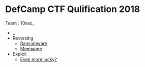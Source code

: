# DefCamp CTF Qulification 2018

Team : 10sec\_

* [..](./../)
* Reversing
  * [Ransomware](./ransomware.md)
  * [Memsome](./memsome.md)
* Exploit
  * [Even more lucky?](./lucky2.md)
